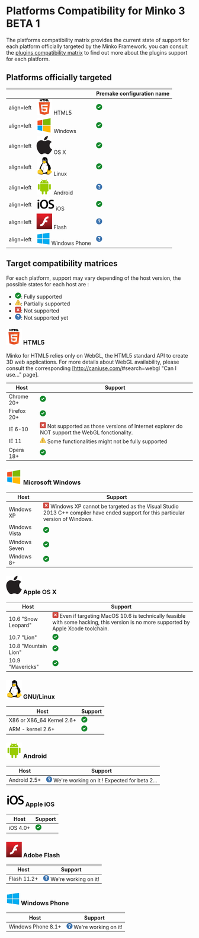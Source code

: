 Platforms Compatibility for Minko 3 BETA 1
==========================================

The platforms compatibility matrix provides the current state of support for each platform officially targeted by the Minko Framework. you can consult the [plugins compatibility matrix](../Plugins_compatibility_matrix.md) to find out more about the plugins support for each platform.

Platforms officially targeted
-----------------------------

|                                                                                           |                                                  | Premake configuration name       |
|-------------------------------------------------------------------------------------------|--------------------------------------------------|----------------------------------|
| align=left|![](../image/Html5_min.png "fig:../image/Html5_min.png") HTML5                 | ![](../image/Checked.png "../image/Checked.png") | html5                            |
| align=left|![](../image/Winmini.png "fig:../image/Winmini.png") Windows                   | ![](../image/Checked.png "../image/Checked.png") | windows32<br/>windows64        |
| align=left|![](../image/Mac_min.png "fig:../image/Mac_min.png") OS X                      | ![](../image/Checked.png "../image/Checked.png") | osx64                            |
| align=left|![](../image/Linux_min.png "fig:../image/Linux_min.png") Linux                 | ![](../image/Checked.png "../image/Checked.png") | linux32<br/>linux64            |
| align=left|![](../image/Androidmini.png "fig:../image/Androidmini.png") Android           | ![](../image/Help_16.png "../image/Help_16.png") | N/A (expected for the beta 2...) |
| align=left|![](../image/Iso7mini.png "fig:../image/Iso7mini.png") iOS                     | ![](../image/Checked.png "../image/Checked.png") | ios                              |
| align=left|![](../image/Flashmini.png "fig:../image/Flashmini.png") Flash                 | ![](../image/Help_16.png "../image/Help_16.png") | N/A                              |
| align=left|![](../image/Windows_phone.png "fig:../image/Windows_phone.png") Windows Phone | ![](../image/Help_16.png "../image/Help_16.png") | N/A                              |

Target compatibility matrices
-----------------------------

For each platform, support may vary depending of the host version, the possible states for each host are :

-   ![](../image/Checked.png "fig:../image/Checked.png"): Fully supported
-   ![](../image/Warning.png "fig:../image/Warning.png"): Partially supported
-   ![](../image/Error.png "fig:../image/Error.png"): Not supported
-   ![](../image/Help_16.png "fig:../image/Help_16.png"): Not supported yet

### ![](../image/Html5_min.png "fig:../image/Html5_min.png") HTML5

Minko for HTML5 relies only on WebGL, the HTML5 standard API to create 3D web applications. For more details about WebGL availability, please consult the corresponding [<http://caniuse.com/>#search=webgl "Can I use..." page].

| Host        | Support                                                                                                                                       |
|-------------|-----------------------------------------------------------------------------------------------------------------------------------------------|
| Chrome 20+  | ![](../image/Checked.png "../image/Checked.png")                                                                                              |
| Firefox 20+ | ![](../image/Checked.png "../image/Checked.png")                                                                                              |
| IE 6-10     | ![](../image/Error.png "fig:../image/Error.png") Not supported as those versions of Internet explorer do NOT support the WebGL fonctionality. |
| IE 11       | ![](../image/Warning.png "fig:../image/Warning.png") Some functionalities might not be fully supported                                        |
| Opera 18+   | ![](../image/Checked.png "../image/Checked.png")                                                                                              |

### ![](../image/Winmini.png "fig:../image/Winmini.png") Microsoft Windows

| Host          | Support                                                                                                                                                                          |
|---------------|----------------------------------------------------------------------------------------------------------------------------------------------------------------------------------|
| Windows XP    | ![](../image/Error.png "fig:../image/Error.png") Windows XP cannot be targeted as the Visual Studio 2013 C++ compiler have ended support for this particular version of Windows. |
| Windows Vista | ![](../image/Checked.png "../image/Checked.png")                                                                                                                                 |
| Windows Seven | ![](../image/Checked.png "../image/Checked.png")                                                                                                                                 |
| Windows 8+    | ![](../image/Checked.png "../image/Checked.png")                                                                                                                                 |

### ![](../image/Mac_min.png "fig:../image/Mac_min.png") Apple OS X

| Host                 | Support                                                                                                                                                                              |
|----------------------|--------------------------------------------------------------------------------------------------------------------------------------------------------------------------------------|
| 10.6 "Snow Leopard"  | ![](../image/Error.png "fig:../image/Error.png") Even if targeting MacOS 10.6 is technically feasible with some hacking, this version is no more supported by Apple Xcode toolchain. |
| 10.7 "Lion"          | ![](../image/Checked.png "../image/Checked.png")                                                                                                                                     |
| 10.8 "Mountain Lion" | ![](../image/Checked.png "../image/Checked.png")                                                                                                                                     |
| 10.9 "Mavericks"     | ![](../image/Checked.png "../image/Checked.png")                                                                                                                                     |

### ![](../image/Linux_min.png "fig:../image/Linux_min.png") GNU/Linux

| Host                       | Support                                          |
|----------------------------|--------------------------------------------------|
| X86 or X86_64 Kernel 2.6+ | ![](../image/Checked.png "../image/Checked.png") |
| ARM - kernel 2.6+          | ![](../image/Checked.png "../image/Checked.png") |

### ![](../image/Androidmini.png "fig:../image/Androidmini.png") Android

| Host         | Support                                                                                           |
|--------------|---------------------------------------------------------------------------------------------------|
| Android 2.5+ | ![](../image/Help_16.png "fig:../image/Help_16.png") We're working on it ! Expected for beta 2... |

### ![](../image/Iso7mini.png "fig:../image/Iso7mini.png") Apple iOS

| Host     | Support                                          |
|----------|--------------------------------------------------|
| iOS 4.0+ | ![](../image/Checked.png "../image/Checked.png") |

### ![](../image/Flashmini.png "fig:../image/Flashmini.png") Adobe Flash

| Host        | Support                                                                   |
|-------------|---------------------------------------------------------------------------|
| Flash 11.2+ | ![](../image/Help_16.png "fig:../image/Help_16.png") We're working on it! |

### ![](../image/Windows_phone.png "fig:../image/Windows_phone.png") Windows Phone

| Host               | Support                                                                   |
|--------------------|---------------------------------------------------------------------------|
| Windows Phone 8.1+ | ![](../image/Help_16.png "fig:../image/Help_16.png") We're working on it! |


